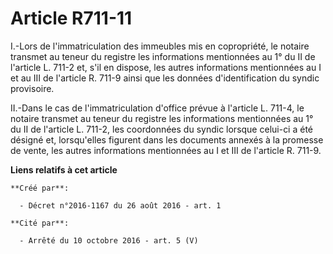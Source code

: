 # Article R711-11

I.-Lors de l'immatriculation des immeubles mis en copropriété, le notaire transmet au teneur du registre les informations
mentionnées au 1° du II de l'article L. 711-2 et, s'il en dispose, les autres informations mentionnées au I et au III de
l'article R. 711-9 ainsi que les données d'identification du syndic provisoire. 

II.-Dans le cas de l'immatriculation d'office prévue à l'article L. 711-4, le notaire transmet au teneur du registre les
informations mentionnées au 1° du II de l'article L. 711-2, les coordonnées du syndic lorsque celui-ci a été désigné et,
lorsqu'elles figurent dans les documents annexés à la promesse de vente, les autres informations mentionnées au I et III de
l'article R. 711-9.

**Liens relatifs à cet article**

	**Créé par**:

	  - Décret n°2016-1167 du 26 août 2016 - art. 1

	**Cité par**:

	  - Arrêté du 10 octobre 2016 - art. 5 (V)
